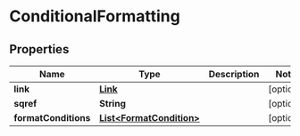 
# ConditionalFormatting

## Properties
Name | Type | Description | Notes
------------ | ------------- | ------------- | -------------
**link** | [**Link**](Link.md) |  |  [optional]
**sqref** | **String** |  |  [optional]
**formatConditions** | [**List&lt;FormatCondition&gt;**](FormatCondition.md) |  |  [optional]



